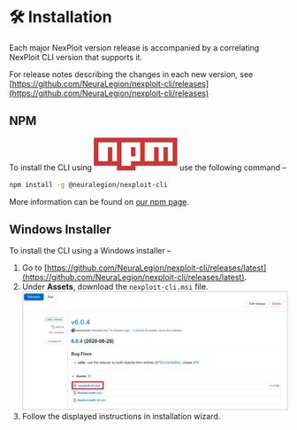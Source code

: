 # 🛠️ Installation
Each major NexPloit version release is accompanied by a correlating NexPloit CLI version that supports it.

For release notes describing the changes in each new version, see [https://github.com/NeuraLegion/nexploit-cli/releases](https://github.com/NeuraLegion/nexploit-cli/releases)

## NPM
To install the CLI using [![npm](media/npm.png ':size=3%')](https://www.npmjs.com/) use the following command –
```bash
npm install -g @neuralegion/nexploit-cli
```
More information can be found on [our npm page](https://www.npmjs.com/package/@neuralegion/nexploit-cli).

## Windows Installer
To install the CLI using a Windows installer –
1. Go to [https://github.com/NeuraLegion/nexploit-cli/releases/latest](https://github.com/NeuraLegion/nexploit-cli/releases/latest).
2. Under **Assets**, download the `nexploit-cli.msi` file.\
![download-msi](media/np-cli-msi.png ':size=45%')
3. Follow the displayed instructions in installation wizard.
